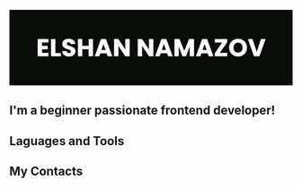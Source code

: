 ![Header](https://github.com/elshanamazov/elshanamazov/blob/main/assets/banner.jpg)

## I'm a beginner passionate frontend developer!

## Laguages and Tools

## My Contacts
